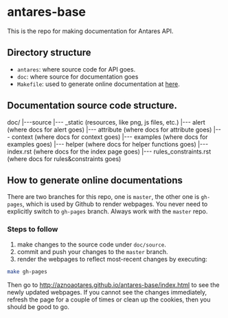 # antares-base

This is the repo for making documentation for Antares API.

## Directory structure

- `antares`: where source code for API goes.
- `doc`: where source for documentation goes
- `Makefile`: used to generate online documentation at
  [here](http://aznoaotares.github.io/antares-base/index.html).

## Documentation source code structure.

doc/
|---source
    |--- _static (resources, like png, js files, etc.)
	|--- alert (where docs for alert goes)
	|--- attribute (where docs for attribute goes)
	|--- context (where docs for context goes)
	|--- examples (where docs for examples goes)
	|--- helper (where docs for helper functions goes)
	|--- index.rst (where docs for the index page goes)
	|--- rules_constraints.rst (where docs for rules&constraints goes)

## How to generate online documentations

There are two branches for this repo, one is `master`, the other one
is `gh-pages`, which is used by Github to render webpages. You never
need to explicitly switch to `gh-pages` branch. Always work with the
`master` repo.

### Steps to follow

1. make changes to the source code under `doc/source`.
2. commit and push your changes to the `master` branch.
3. render the webpages to reflect most-recent changes by executing:
```sh
make gh-pages
```

Then go to http://aznoaotares.github.io/antares-base/index.html to see
the newly updated webpages. If you cannot see the changes immediately,
refresh the page for a couple of times or clean up the cookies, then
you should be good to go.
